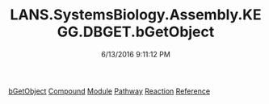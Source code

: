 ﻿---
title: LANS.SystemsBiology.Assembly.KEGG.DBGET.bGetObject
date: 6/13/2016 9:11:12 PM
---

[bGetObject](T-LANS.SystemsBiology.Assembly.KEGG.DBGET.bGetObject.bGetObject.html)
[Compound](T-LANS.SystemsBiology.Assembly.KEGG.DBGET.bGetObject.Compound.html)
[Module](T-LANS.SystemsBiology.Assembly.KEGG.DBGET.bGetObject.Module.html)
[Pathway](T-LANS.SystemsBiology.Assembly.KEGG.DBGET.bGetObject.Pathway.html)
[Reaction](T-LANS.SystemsBiology.Assembly.KEGG.DBGET.bGetObject.Reaction.html)
[Reference](T-LANS.SystemsBiology.Assembly.KEGG.DBGET.bGetObject.Reference.html)
